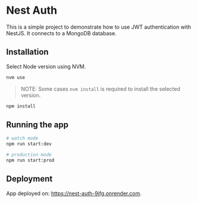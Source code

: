 # Nest Auth

This is a simple project to demonstrate how to use JWT authentication with NestJS. It connects to a MongoDB database.

## Installation

Select Node version using NVM.

```bash
nvm use
```

> NOTE: Some cases `nvm install` is required to install the selected version.

```bash
npm install
```

## Running the app

```bash
# watch mode
npm run start:dev

# production mode
npm run start:prod
```

## Deployment

App deployed on: <https://nest-auth-9jfg.onrender.com>.
